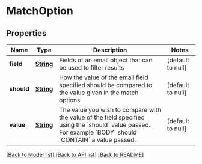 # MatchOption
## Properties

Name | Type | Description | Notes
------------ | ------------- | ------------- | -------------
**field** | [**String**](string) | Fields of an email object that can be used to filter results | [default to null]
**should** | [**String**](string) | How the value of the email field specified should be compared to the value given in the match options. | [default to null]
**value** | [**String**](string) | The value you wish to compare with the value of the field specified using the &#x60;should&#x60; value passed. For example &#x60;BODY&#x60; should &#x60;CONTAIN&#x60; a value passed. | [default to null]

[[Back to Model list]](../README#documentation-for-models) [[Back to API list]](../README#documentation-for-api-endpoints) [[Back to README]](../README)

